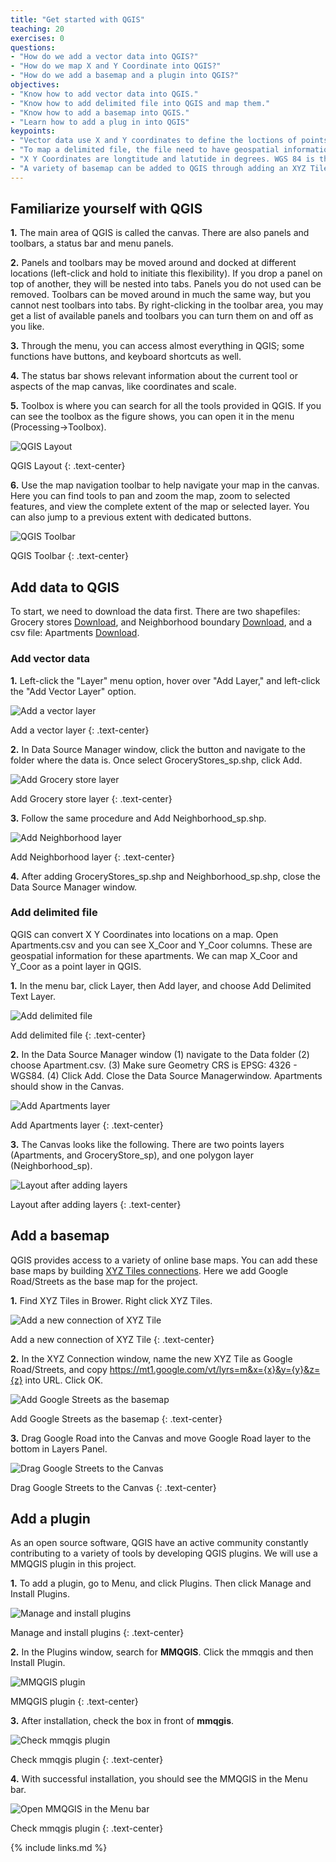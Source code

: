 ```yaml
---
title: "Get started with QGIS"
teaching: 20
exercises: 0
questions: 
- "How do we add a vector data into QGIS?"
- "How do we map X and Y Coordinate into QGIS?"
- "How do we add a basemap and a plugin into QGIS?"
objectives:
- "Know how to add vector data into QGIS."
- "Know how to add delimited file into QGIS and map them."
- "Know how to add a basemap into QGIS."
- "Learn how to add a plug in into QGIS"
keypoints:
- "Vector data use X and Y coordinates to define the loctions of points, lines, and areas (polygons) that correspond to map features."
- "To map a delimited file, the file need to have geospatial information (e.g. X Y Coordinates)."
- "X Y Coordinates are longtitude and latutide in degrees. WGS 84 is the most often used geodetic datum to represent coordinates"
- "A variety of basemap can be added to QGIS through adding an XYZ Tile layer."
---
```


## Familiarize yourself with QGIS

**1.** The main area of QGIS is called the canvas. There are also panels and toolbars, a status bar and menu panels. 

**2.** Panels and toolbars may be moved around and docked at different locations (left-click and
hold to initiate this flexibility).  If you drop a panel on top of another, they will be nested into tabs. Panels you do not used can be removed. Toolbars can be moved around in much the same way, but you cannot nest toolbars into tabs. By right-clicking in the toolbar area, you may get a list of available panels and toolbars you can turn them on and off as you like.

**3.** Through the menu, you can access almost everything in QGIS; some functions have buttons, 
and keyboard shortcuts as well.

**4.** The status bar shows relevant information about the current tool or aspects of the map canvas, like coordinates and scale.

**5.** Toolbox is where you can search for all the tools provided in QGIS. If you can see the toolbox as the figure shows, you can open it in the menu (Processing->Toolbox).

![QGIS Layout](../fig/Figure7-QGIS-layout.png)

QGIS Layout
{: .text-center}

**6.** Use the map navigation toolbar to help navigate your map in the canvas. Here you can find tools to pan and zoom the map, zoom to selected features, and view the complete extent of the map or selected layer. You can also jump to a previous extent with dedicated buttons.  

![QGIS Toolbar](../fig/Figure8-QGIS-tool-bar.png)

QGIS Toolbar
{: .text-center}

## Add data to QGIS

To start, we need to download the data first. There are two shapefiles: Grocery stores [Download](./data/GroceryStore_sp.zip), and Neighborhood boundary [Download](./data/Neighborhood_sp.zip), and a csv file: Apartments [Download](./data/Apartments.csv).

### Add vector data 

**1.**  Left-click the "Layer" menu option, hover over "Add Layer," and left-click the "Add Vector Layer" option. 

![Add a vector layer](../fig/Figure9-Add-a-vector-layer.png)

Add a vector layer
{: .text-center}

**2.**  In Data Source Manager window, click the button and navigate to the folder where the data is. Once select GroceryStores_sp.shp, click Add. 

![Add Grocery store layer](../fig/Figure10-Add-GroceryStores_sp-layer.png)

Add Grocery store layer
{: .text-center}

**3.**  Follow the same procedure and Add Neighborhood_sp.shp.

![Add Neighborhood layer](../fig/Figure11-Add-Neighborhood_sp-layer.png)

Add Neighborhood layer
{: .text-center}

**4.**  After adding GroceryStores_sp.shp and Neighborhood_sp.shp, close the Data Source Manager window.

### Add delimited file

QGIS can convert X Y Coordinates into locations on a map. Open Apartments.csv and you can see X_Coor and Y_Coor columns. These are geospatial information for these apartments. We can map X_Coor and Y_Coor as a point layer in QGIS.

**1.**  In the menu bar, click Layer, then Add layer, and choose Add Delimited Text Layer.

![Add delimited file](../fig/Figure12-Add-delimited-text-layer.png)

Add delimited file
{: .text-center}

**2.**  In the Data Source Manager window
        (1) navigate to the Data folder
        (2) choose Apartment.csv. 
        (3) Make sure Geometry CRS is EPSG: 4326 - WGS84. 
        (4) Click Add. 
        Close the Data Source Managerwindow. Apartments should show in the Canvas. 

![Add Apartments layer](../fig/Figure13-Add-Apartments-layer.png)

Add Apartments layer
{: .text-center}

**3.**  The Canvas looks like the following. There are two points layers (Apartments, and GroceryStore_sp), and one polygon layer (Neighborhood_sp).

![Layout after adding layers](../fig/Figure14-Layout-after-adding-layers.png)

Layout after adding layers
{: .text-center}

## Add a basemap

QGIS provides access to a variety of online base maps. You can add these base maps by building [XYZ Tiles connections](https://www.spatialbias.com/2018/02/qgis-3.0-xyz-tile-layers/). Here we add Google Road/Streets as the base map for the project. 

**1.**  Find XYZ Tiles in Brower. Right click XYZ Tiles. 

![Add a new connection of XYZ Tile](../fig/Figure15-Add-a-new-connection-for-XYZ-Tiles.png)

Add a new connection of XYZ Tile
{: .text-center}

**2.**  In the XYZ Connection window, name the new XYZ Tile as Google Road/Streets, and copy  https://mt1.google.com/vt/lyrs=m&x={x}&y={y}&z={z} into URL. Click OK. 

![Add Google Streets as the basemap](../fig/Figure16-Add-Google-Streets-as-the-basemap.png)

Add Google Streets as the basemap
{: .text-center}

**3.**  Drag Google Road into the Canvas and move Google Road layer to the bottom in Layers Panel. 

![Drag Google Streets to the Canvas](../fig/Figure17-Drag-Google-Streets-to-the-Canvas.png)

Drag Google Streets to the Canvas
{: .text-center}

## Add a plugin 

As an open source software, QGIS have an active community constantly contributing to a variety of tools by developing QGIS plugins. We will use a MMQGIS plugin in this project. 

**1.**  To add a plugin, go to Menu, and click Plugins. Then click Manage and Install Plugins.

![Manage and install plugins](../fig/Figure26-Manage-and-install-plugins.png)

Manage and install plugins
{: .text-center}

**2.**  In the Plugins window, search for **MMQGIS**. Click the mmqgis and then Install Plugin. 

![MMQGIS plugin](../fig/Figure27-MMQGIS-plugin.png)

MMQGIS plugin
{: .text-center}

**3.**  After installation, check the box in front of **mmqgis**. 

![Check mmqgis plugin](../fig/Figure28-Check-mmqgis-plugin.png)

Check mmqgis plugin
{: .text-center}

**4.**  With successful installation, you should see the MMQGIS in the Menu bar. 

![Open MMQGIS in the Menu bar](../fig/Figure29-Open-MMQGIS-in-the-Menu-bar.png)

Check mmqgis plugin
{: .text-center}

{% include links.md %}

